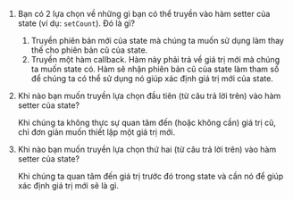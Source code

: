 1. Bạn có 2 lựa chọn về những gì bạn có thể truyền vào hàm setter của state (ví dụ: `setCount`). Đó là gì?
   1. Truyền phiên bản mới của state mà chúng ta muốn sử dụng làm thay thế cho phiên bản cũ của state.
   2. Truyền một hàm callback. Hàm này phải trả về giá trị mới mà chúng ta muốn state có. Hàm sẽ nhận phiên bản cũ của state làm tham số để chúng ta có thể sử dụng nó giúp xác định giá trị mới của state.

2. Khi nào bạn muốn truyền lựa chọn đầu tiên (từ câu trả lời trên) vào hàm setter của state?

   Khi chúng ta không thực sự quan tâm đến (hoặc không cần) giá trị cũ, chỉ đơn giản muốn thiết lập một giá trị mới.

3. Khi nào bạn muốn truyền lựa chọn thứ hai (từ câu trả lời trên) vào hàm setter của state?

   Khi chúng ta quan tâm đến giá trị trước đó trong state và cần nó để giúp xác định giá trị mới sẽ là gì.